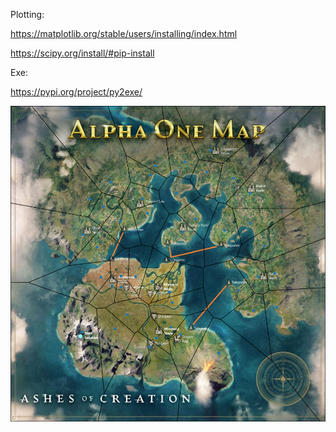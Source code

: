 Plotting:

https://matplotlib.org/stable/users/installing/index.html

https://scipy.org/install/#pip-install

Exe: 

https://pypi.org/project/py2exe/

![](Misc/Final_V4.png)

